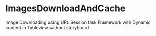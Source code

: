 # ImagesDownloadAndCache
 Image Downloading using URL Session task Framework with Dynamic content in Tableview without storyboard
